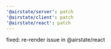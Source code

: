 ```yaml
---
'@airstate/server': patch
'@airstate/client': patch
'@airstate/react': patch
---
```


fixed: re-render issue in @airstate/react
